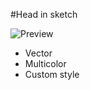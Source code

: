 #Head in sketch  

![Preview](https://ww2.sinaimg.cn/large/006tKfTcgy1fe2k96i3p0j31kw0bmtfm.jpg)

* Vector
* Multicolor
* Custom style